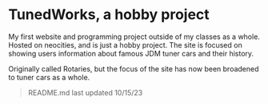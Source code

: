 # TunedWorks, a hobby project
My first website and programming project outside of my classes as a whole. Hosted on neocities, and is just a hobby project. The site is focused on showing users information about famous JDM tuner cars and their history. 

Originally called Rotaries, but the focus of the site has now been broadened to tuner cars as a whole.

> README.md last updated 10/15/23